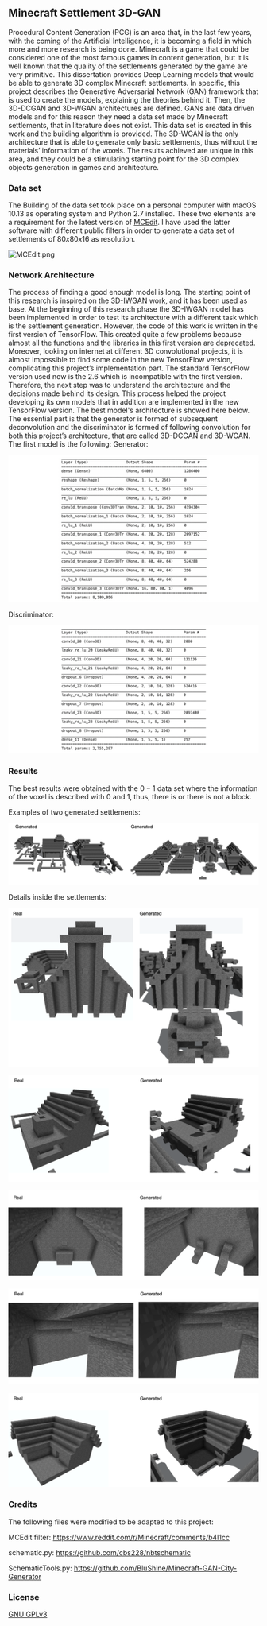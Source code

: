 ## Minecraft Settlement 3D-GAN

Procedural Content Generation (PCG) is an area that, in the last few years, with the coming of the Artificial Intelligence, it is becoming a field in which more and more research is being done. Minecraft is a game that could be considered one of the most famous games in content generation, but it is well known that the quality of the settlements generated by the game are very primitive. This dissertation provides Deep Learning models that would be able to generate 3D complex Minecraft settlements. In specific, this project describes the Generative Adversarial Network (GAN) framework that is used to create the models, explaining the theories behind it. Then, the 3D-DCGAN and 3D-WGAN architectures are defined. GANs are data driven models and for this reason they need a data set made by Minecraft settlements, that in literature does not exist. This data set is created in this work and the building algorithm is provided. The 3D-WGAN is the only architecture that is able to generate only basic settlements, thus without the materials’ information of the voxels. The results achieved are unique in this area, and they could be a stimulating starting point for the 3D complex objects generation in games and architecture.

### Data set

The Building of the data set took place on a personal computer with macOS 10.13 as operating system and Python 2.7 installed. These two elements are a requirement for the latest version of [MCEdit](https://www.mcedit-unified.net). I have used the latter software with different public filters in order to generate a data set of settlements of $80x80x16$ as resolution.

![MCEdit.png](/Users/ikros/Documents/GitHub/Minecraft-settlement-GAN/imgs/MCEdit.png)

### Network Architecture

The process of finding a good enough model is long. The starting point of this research is inspired on the [3D-IWGAN](https://arxiv.org/pdf/1707.09557.pdf) work, and it has been used as base. At the beginning of this research phase the 3D-IWGAN model has been implemented in order to test its architecture with a different task which is the settlement generation. However, the code of this work is written in the first version of TensorFlow. This created quite a few problems because almost all the functions and the libraries in this first version are deprecated. Moreover, looking on internet at different 3D convolutional projects, it is almost impossible to find some code in the new TensorFlow version, complicating this project’s implementation part. The standard TensorFlow version used now is the 2.6 which is incompatible with the first version. Therefore, the next step was to understand the architecture and the decisions made behind its design. This process helped the project developing its own models that in addition are implemented in the new TensorFlow version.
The best model's architecture is showed here below. The essential part is that the generator is formed of subsequent deconvolution and the discriminator is formed of following convolution for both this project’s architecture, that are called 3D-DCGAN and 3D-WGAN. The first model is the following:
Generator:

![Generator.png](imgs/Generator.png)

Discriminator:

![Discriminator.png](imgs/Discriminator.png)

### Results

The best results were obtained with the $0-1$ data set where the information of the voxel is described with $0$ and $1$, thus, there is or there is not a block.

Examples of two generated settlements:

![two_different_settlements.png](imgs/two_different_settlements.png)

Details inside the settlements:

![Big_house_comparison.png](imgs/comparisons/Big_house_comparison.png)

![house_with_porch_comparison.png](imgs/comparisons/house_with_porch_comparison.png)

![inside_big_house_comparison.png](imgs/comparisons/inside_big_house_comparison.png)

![inside_L_house_comparison.png](imgs/comparisons/inside_L_house_comparison.png)

![house_with_garden_comparison.png](imgs/comparisons/house_with_garden_comparison.png)

### Credits

The following files were modified to be adapted to this project:

MCEdit filter: https://www.reddit.com/r/Minecraft/comments/b4l1cc

schematic.py: https://github.com/cbs228/nbtschematic

SchematicTools.py: https://github.com/BluShine/Minecraft-GAN-City-Generator

### License

[GNU GPLv3](LICENSE.txt)
